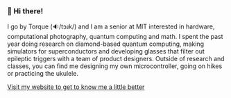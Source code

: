 ### 👋 Hi there!

I go by Torque (🔉/tɔɹk/) and I am a senior at MIT interested in hardware, computational photography, quantum computing and math. I spent the past year doing research on diamond-based quantum computing, making simulators for superconductors and developing glasses that filter out epileptic triggers with a team of product designers. Outside of research and classes, you can find me designing my own microcontroller, going on hikes or practicing the ukulele.

[Visit my website to get to know me a little better](https://tareqdandachi.github.io)

<!--
**tareqdandachi/tareqdandachi** is a ✨ _special_ ✨ repository because its `README.md` (this file) appears on your GitHub profile.

Here are some ideas to get you started:

- 🔭 I’m currently working on ...
- 🌱 I’m currently learning ...
- 👯 I’m looking to collaborate on ...
- 🤔 I’m looking for help with ...
- 💬 Ask me about ...
- 📫 How to reach me: ...
- 😄 Pronouns: ...
- ⚡ Fun fact: ...
-->
